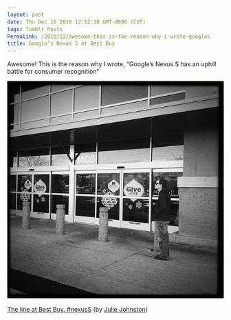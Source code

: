 ```yaml
---
layout: post
date: Thu Dec 16 2010 12:52:30 GMT-0600 (CST)
tags: Tumblr Posts
Permalink: /2010/12/awesome-this-is-the-reason-why-i-wrote-googles
title: Google’s Nexus S at Best Buy
---
```


Awesome! This is the reason why I wrote, &ldquo;Google’s Nexus S has an uphill battle for consumer recognition&rdquo;

![](/public/assets/tumblr/tumblr_ldjb3jvBK01qa4klho1_1280.jpg)

[The line at Best Buy. #nexusS](http://www.flickr.com/photos/accidental_julie/5266398420/) (by [Julie Johnston](http://flickr.com/photos/accidental_julie))
